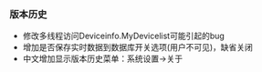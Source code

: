 ### 版本历史

- 修改多线程访问Deviceinfo.MyDevicelist可能引起的bug
- 增加是否保存实时数据到数据库开关选项(用户不可见)，缺省关闭
- 中文增加显示版本历史菜单：系统设置->关于

